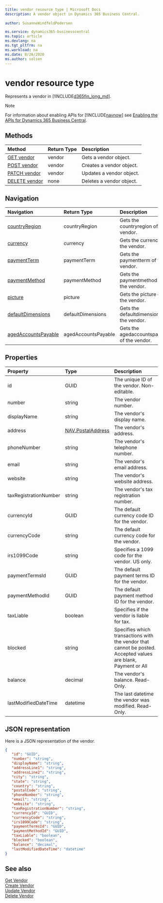 ```yaml
---
title: vendor resource type | Microsoft Docs
description: A vendor object in Dynamics 365 Business Central. 
 
author: SusanneWindfeldPedersen

ms.service: dynamics365-businesscentral
ms.topic: article
ms.devlang: na
ms.tgt_pltfrm: na
ms.workload: na
ms.date: 8/26/2020
ms.author: solsen
---
```


# vendor resource type
Represents a vendor in [!INCLUDE[d365fin_long_md](../../includes/d365fin_long_md.md)].

> [!NOTE]  
> For information about enabling APIs for [!INCLUDE[navnow](../../includes/navnow_md.md)] see [Enabling the APIs for Dynamics 365 Business Central](../enabling-apis-for-dynamics-nav.md).

## Methods

| Method       | Return Type  |Description|
|:---------------|:--------|:----------|
|[GET vendor](../api/dynamics_vendor_get.md)|vendor|Gets a vendor object.|
|[POST vendor](../api/dynamics_create_vendor.md)|vendor|Creates a vendor object.|
|[PATCH vendor](../api/dynamics_vendor_update.md)|vendor|Updates a vendor object.|
|[DELETE vendor](../api/dynamics_vendor_delete.md)|none|Deletes a vendor object.|



## Navigation

| Navigation |Return Type| Description |
|:----------|:----------|:-----------------|
|[countryRegion](../resources/dynamics_countryregion.md)|countryRegion   |Gets the countryregion of the vendor.|
|[currency](../resources/dynamics_currency.md)|currency   |Gets the currency of the vendor.|
|[paymentTerm](../resources/dynamics_paymentterm.md)|paymentTerm   |Gets the paymentterm of the vendor.|
|[paymentMethod](../resources/dynamics_paymentmethod.md)|paymentMethod   |Gets the paymentmethod of the vendor.|
|[picture](../resources/dynamics_picture.md)|picture   |Gets the picture of the vendor.|
|[defaultDimensions](../resources/dynamics_defaultdimensions.md)|defaultDimensions   |Gets the defaultdimensions of the vendor.|
|[agedAccountsPayable](../resources/dynamics_agedaccountspayable.md)|agedAccountsPayable   |Gets the agedaccountspayable of the vendor.|

## Properties

| Property     | Type   |Description|
|:---------------|:--------|:----------|
|id|GUID|The unique ID of the vendor. Non-editable.|
|number|string|The vendor number.|
|displayName|string|The vendor's display name.|
|address|[NAV.PostalAddress](../resources/dynamics_complextypes.md)|The vendor's address.|
|phoneNumber|string|The vendor's telephone number.|
|email|string|The vendor's email address.|
|website|string|The vendor's website address.|
|taxRegistrationNumber|string|The vendor's tax registration number.|
|currencyId|GUID|The default currency code ID for the vendor.|
|currencyCode|string|The default currency code for the vendor.|
|irs1099Code|string|Specifies a 1099 code for the vendor. US only.|
|paymentTermsId|GUID|The default payment terms ID for the vendor.|
|paymentMethodId|GUID|The default payment method ID for the vendor.|
|taxLiable|boolean|Specifies if the vendor is liable for tax.|
|blocked|string|Specifies which transactions with the vendor that cannot be posted. Accepted values are blank, Payment or All|
|balance|decimal|The vendor's balance. Read-Only.|
|lastModifiedDateTime|datetime|The last datetime the vendor was modified. Read-Only.|  


## JSON representation

Here is a JSON representation of the vendor.

```json
{
   "id": "GUID",
   "number": "string",
   "displayName": "string",
   "addressLine1": "string",
   "addressLine2": "string",
   "city": "string",
   "state": "string",
   "country": "string",
   "postalCode": "string",
   "phoneNumber": "string",
   "email": "string",
   "website": "string",
   "taxRegistrationNumber": "string",
   "currencyId": "GUID",
   "currencyCode": "string",
   "irs1099Code": "string",
   "paymentTermsId": "GUID",
   "paymentMethodId": "GUID",
   "taxLiable": "boolean",
   "blocked": "boolean",
   "balance": "decimal",
   "lastModifiedDateTime": "datetime"
}
```

## See also

[Get Vendor](../api/dynamics_vendor_get.md)  
[Create Vendor](../api/dynamics_create_vendor.md)  
[Update Vendor](../api/dynamics_vendor_update.md)  
[Delete Vendor](../api/dynamics_vendor_delete.md)  